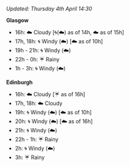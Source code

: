 *Updated: Thursday 4th April 14:30*

**Glasgow**

* 16h: :cloud: Cloudy [:cyclone:(:cloud:) as of 14h, :cloud: as of 15h]
* 17h, 18h: :cyclone: Windy (:cloud:) [:cloud: as of 10h]
* 19h - 21h: :cyclone: Windy (:cloud:)
* 22h - 0h: :umbrella: Rainy
* 1h - 3h: :cyclone: Windy (:cloud:)

**Edinburgh**

* 16h: :cloud: Cloudy [:umbrella: as of 16h]
* 17h, 18h: :cloud: Cloudy
* 19h: :cyclone: Windy (:cloud:) [:cloud: as of 10h]
* 20h: :cyclone: Windy (:cloud:) [:cloud: as of 16h]
* 21h: :cyclone: Windy (:cloud:)
* 22h - 1h: :umbrella: Rainy
* 2h: :cyclone: Windy (:cloud:)
* 3h: :umbrella: Rainy
